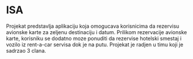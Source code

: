 # ISA

Projekat predstavlja aplikaciju koja omogucava korisnicima da rezervisu avionske karte za zeljenu
destinaciju i datum. Prilikom rezervacije avionske karte, korisniku se dodatno moze ponuditi da rezervise
hotelski smestaj i vozilo iz rent-a-car servisa dok je na putu.
Projekat je radjen u timu koji je sadrzao 3 clana.
